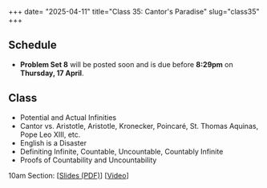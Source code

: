+++
date= "2025-04-11"
title="Class 35: Cantor's Paradise"
slug="class35"
+++

## Schedule

- **Problem Set 8** will be posted soon and is due before **8:29pm** on
**Thursday, 17 April**. 

## Class

- Potential and Actual Infinities
- Cantor vs. Aristotle, Aristotle, Kronecker, Poincaré, St. Thomas Aquinas, Pope Leo XIII, etc. 
- English is a Disaster
- Definiting Infinite, Countable, Uncountable, Countably Infinite
- Proofs of Countability and Uncountability

10am Section: [[Slides (PDF)](https://www.dropbox.com/scl/fi/is1elmr3b32hw56hcy9sm/cs2120-class35-dave.pdf?rlkey=9ndtpdv2n34t3q9gnjbphrz6u&dl=0)] [[Video](https://uva.hosted.panopto.com/Panopto/Pages/Viewer.aspx?id=334d9999-eac1-4273-a347-b2bc00e6ad6b)]  
<!-- 2pm Section: [[Slides (PDF)](https://virginia.box.com/s/d8l83oh5kdar114vgo5g2vpthv3nlhss)] [[Video](https://uva.hosted.panopto.com/Panopto/Pages/Viewer.aspx?id=1f606b31-4775-443f-9a54-b2ba0128e947)]  
-->

